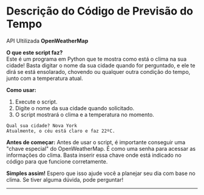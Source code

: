 # Descrição do Código de Previsão do Tempo 

API Ultilizada **OpenWeatherMap**  

**O que este script faz?**  
Este é um programa em Python que te mostra como está o clima na sua cidade! Basta digitar o nome da sua cidade quando for perguntado, e ele te dirá se está ensolarado, chovendo ou qualquer outra condição do tempo, junto com a temperatura atual.

**Como usar:**
1. Execute o script.
2. Digite o nome da sua cidade quando solicitado.
3. O script mostrará o clima e a temperatura no momento.

```
Qual sua cidade? Nova York
Atualmente, o céu está claro e faz 22ºC.
```

**Antes de começar:**
Antes de usar o script, é importante conseguir uma "chave especial" do OpenWeatherMap. É como uma senha para acessar as informações do clima. Basta inserir essa chave onde está indicado no código para que funcione corretamente.

**Simples assim!** Espero que isso ajude você a planejar seu dia com base no clima. Se tiver alguma dúvida, pode perguntar!

---

